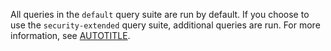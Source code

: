 All queries in the `default` query suite are run by default. If you choose to use the `security-extended` query suite, additional queries are run. For more information, see [AUTOTITLE](/code-security/code-scanning/managing-your-code-scanning-configuration/built-in-codeql-query-suites).
